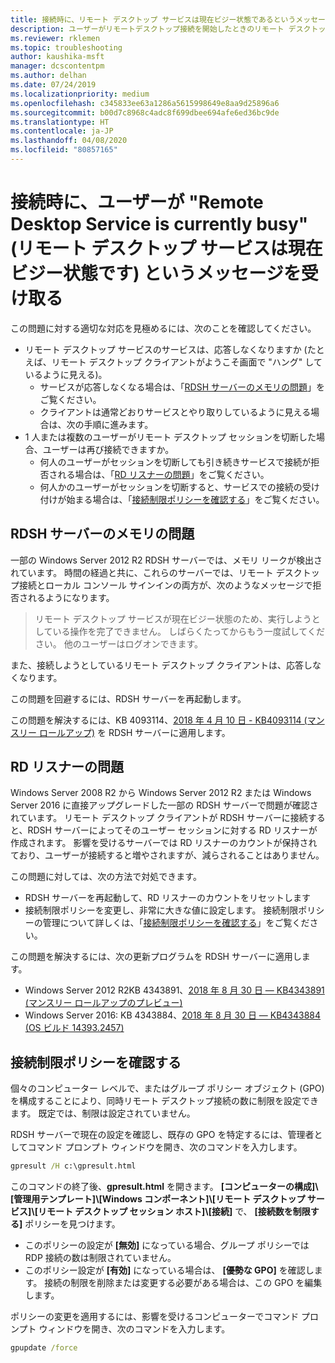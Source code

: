 ```yaml
---
title: 接続時に、リモート デスクトップ サービスは現在ビジー状態であるというメッセージをユーザーが受け取る
description: ユーザーがリモートデスクトップ接続を開始したときのリモート デスクトップ サービスは現在ビジー状態であるというエラーのトラブルシューティング。
ms.reviewer: rklemen
ms.topic: troubleshooting
author: kaushika-msft
manager: dcscontentpm
ms.author: delhan
ms.date: 07/24/2019
ms.localizationpriority: medium
ms.openlocfilehash: c345833ee63a1286a5615998649e8aa9d25896a6
ms.sourcegitcommit: b00d7c8968c4adc8f699dbee694afe6ed36bc9de
ms.translationtype: HT
ms.contentlocale: ja-JP
ms.lasthandoff: 04/08/2020
ms.locfileid: "80857165"
---
```

# <a name="on-connecting-user-receives-remote-desktop-service-is-currently-busy-message"></a>接続時に、ユーザーが "Remote Desktop Service is currently busy" (リモート デスクトップ サービスは現在ビジー状態です) というメッセージを受け取る

この問題に対する適切な対応を見極めるには、次のことを確認してください。

- リモート デスクトップ サービスのサービスは、応答しなくなりますか (たとえば、リモート デスクトップ クライアントがようこそ画面で "ハング" しているように見える)。  
   - サービスが応答しなくなる場合は、「[RDSH サーバーのメモリの問題](#rdsh-server-memory-issue)」をご覧ください。
   - クライアントは通常どおりサービスとやり取りしているように見える場合は、次の手順に進みます。
- 1 人または複数のユーザーがリモート デスクトップ セッションを切断した場合、ユーザーは再び接続できますか。  
   - 何人のユーザーがセッションを切断しても引き続きサービスで接続が拒否される場合は、「[RD リスナーの問題](#rd-listener-issue)」をご覧ください。
   - 何人かのユーザーがセッションを切断すると、サービスでの接続の受け付けが始まる場合は、「[接続制限ポリシーを確認する](#check-the-connection-limit-policy)」をご覧ください。

## <a name="rdsh-server-memory-issue"></a>RDSH サーバーのメモリの問題

一部の Windows Server 2012 R2 RDSH サーバーでは、メモリ リークが検出されています。 時間の経過と共に、これらのサーバーでは、リモート デスクトップ接続とローカル コンソール サインインの両方が、次のようなメッセージで拒否されるようになります。

> リモート デスクトップ サービスが現在ビジー状態のため、実行しようとしている操作を完了できません。 しばらくたってからもう一度試してください。 他のユーザーはログオンできます。

また、接続しようとしているリモート デスクトップ クライアントは、応答しなくなります。

この問題を回避するには、RDSH サーバーを再起動します。

この問題を解決するには、KB 4093114、[2018 年 4 月 10 日 - KB4093114 (マンスリー ロールアップ)](https://support.microsoft.com/help/4093114/) を RDSH サーバーに適用します。

## <a name="rd-listener-issue"></a>RD リスナーの問題

Windows Server 2008 R2 から Windows Server 2012 R2 または Windows Server 2016 に直接アップグレードした一部の RDSH サーバーで問題が確認されています。 リモート デスクトップ クライアントが RDSH サーバーに接続すると、RDSH サーバーによってそのユーザー セッションに対する RD リスナーが作成されます。 影響を受けるサーバーでは RD リスナーのカウントが保持されており、ユーザーが接続すると増やされますが、減らされることはありません。

この問題に対しては、次の方法で対処できます。

  - RDSH サーバーを再起動して、RD リスナーのカウントをリセットします
  - 接続制限ポリシーを変更し、非常に大きな値に設定します。 接続制限ポリシーの管理について詳しくは、「[接続制限ポリシーを確認する](#check-the-connection-limit-policy)」をご覧ください。

この問題を解決するには、次の更新プログラムを RDSH サーバーに適用します。

  - Windows Server 2012 R2KB 4343891、[2018 年 8 月 30 日 — KB4343891 (マンスリー ロールアップのプレビュー)](https://support.microsoft.com/help/4343891/windows-81-update-kb4343891)
  - Windows Server 2016: KB 4343884、[2018 年 8 月 30 日 — KB4343884 (OS ビルド 14393.2457)](https://support.microsoft.com/help/4343884/windows-10-update-kb4343884)

## <a name="check-the-connection-limit-policy"></a>接続制限ポリシーを確認する

個々のコンピューター レベルで、またはグループ ポリシー オブジェクト (GPO) を構成することにより、同時リモート デスクトップ接続の数に制限を設定できます。 既定では、制限は設定されていません。

RDSH サーバーで現在の設定を確認し、既存の GPO を特定するには、管理者としてコマンド プロンプト ウィンドウを開き、次のコマンドを入力します。
  
```cmd
gpresult /H c:\gpresult.html
```
   
このコマンドの終了後、**gpresult.html** を開きます。 **[コンピューターの構成]\\[管理用テンプレート]\\[Windows コンポーネント]\\[リモート デスクトップ サービス]\\[リモート デスクトップ セッション ホスト]\\[接続]** で、 **[接続数を制限する]** ポリシーを見つけます。

  - このポリシーの設定が **[無効]** になっている場合、グループ ポリシーでは RDP 接続の数は制限されていません。
  - このポリシー設定が **[有効]** になっている場合は、 **[優勢な GPO]** を確認します。 接続の制限を削除または変更する必要がある場合は、この GPO を編集します。

ポリシーの変更を適用するには、影響を受けるコンピューターでコマンド プロンプト ウィンドウを開き、次のコマンドを入力します。
  
```cmd
gpupdate /force
```
  
